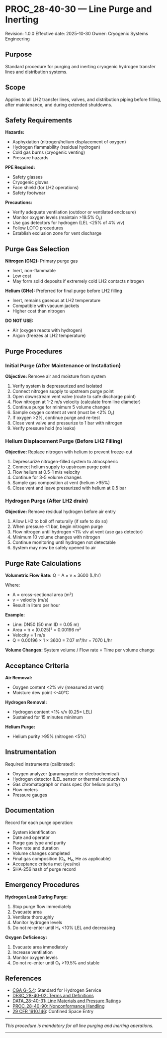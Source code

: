 # PROC_28-40-30 — Line Purge and Inerting

Revision: 1.0.0
Effective date: 2025-10-30
Owner: Cryogenic Systems Engineering

## Purpose

Standard procedure for purging and inerting cryogenic hydrogen transfer lines and distribution systems.

## Scope

Applies to all LH2 transfer lines, valves, and distribution piping before filling, after maintenance, and during extended shutdowns.

## Safety Requirements

**Hazards:**
- Asphyxiation (nitrogen/helium displacement of oxygen)
- Hydrogen flammability (residual hydrogen)
- Cold gas burns (cryogenic venting)
- Pressure hazards

**PPE Required:**
- Safety glasses
- Cryogenic gloves
- Face shield (for LH2 operations)
- Safety footwear

**Precautions:**
- Verify adequate ventilation (outdoor or ventilated enclosure)
- Monitor oxygen levels (maintain >19.5% O₂)
- Use gas detectors for hydrogen (LEL <25% of 4% v/v)
- Follow LOTO procedures
- Establish exclusion zone for vent discharge

## Purge Gas Selection

**Nitrogen (GN2):** Primary purge gas
- Inert, non-flammable
- Low cost
- May form solid deposits if extremely cold LH2 contacts nitrogen

**Helium (GHe):** Preferred for final purge before LH2 filling
- Inert, remains gaseous at LH2 temperature
- Compatible with vacuum jackets
- Higher cost than nitrogen

**DO NOT USE:**
- Air (oxygen reacts with hydrogen)
- Argon (freezes at LH2 temperature)

## Purge Procedures

### Initial Purge (After Maintenance or Installation)

**Objective:** Remove air and moisture from system

1. Verify system is depressurized and isolated
2. Connect nitrogen supply to upstream purge point
3. Open downstream vent valve (route to safe discharge point)
4. Flow nitrogen at 1-2 m/s velocity (calculate from line diameter)
5. Continue purge for minimum 5 volume changes
6. Sample oxygen content at vent (must be <2% O₂)
7. If oxygen >2%, continue purge and re-test
8. Close vent valve and pressurize to 1 bar with nitrogen
9. Verify pressure hold (no leaks)

### Helium Displacement Purge (Before LH2 Filling)

**Objective:** Replace nitrogen with helium to prevent freeze-out

1. Depressurize nitrogen-filled system to atmospheric
2. Connect helium supply to upstream purge point
3. Flow helium at 0.5-1 m/s velocity
4. Continue for 3-5 volume changes
5. Sample gas composition at vent (helium >95%)
6. Close vent and leave pressurized with helium at 0.5 bar

### Hydrogen Purge (After LH2 drain)

**Objective:** Remove residual hydrogen before air entry

1. Allow LH2 to boil off naturally (if safe to do so)
2. When pressure <1 bar, begin nitrogen purge
3. Flow nitrogen until hydrogen <1% v/v at vent (use gas detector)
4. Minimum 10 volume changes with nitrogen
5. Continue monitoring until hydrogen not detectable
6. System may now be safely opened to air

## Purge Rate Calculations

**Volumetric Flow Rate:**
Q = A × v × 3600 (L/hr)

Where:
- A = cross-sectional area (m²)
- v = velocity (m/s)
- Result in liters per hour

**Example:**
- Line: DN50 (50 mm ID = 0.05 m)
- Area = π × (0.025)² = 0.00196 m²
- Velocity = 1 m/s
- Q = 0.00196 × 1 × 3600 = 7.07 m³/hr = 7070 L/hr

**Volume Changes:**
System volume / Flow rate = Time per volume change

## Acceptance Criteria

**Air Removal:**
- Oxygen content <2% v/v (measured at vent)
- Moisture dew point <-40°C

**Hydrogen Removal:**
- Hydrogen content <1% v/v (0.25× LEL)
- Sustained for 15 minutes minimum

**Helium Purge:**
- Helium purity >95% (nitrogen <5%)

## Instrumentation

Required instruments (calibrated):
- Oxygen analyzer (paramagnetic or electrochemical)
- Hydrogen detector (LEL sensor or thermal conductivity)
- Gas chromatograph or mass spec (for helium purity)
- Flow meters
- Pressure gauges

## Documentation

Record for each purge operation:
- System identification
- Date and operator
- Purge gas type and purity
- Flow rate and duration
- Volume changes completed
- Final gas composition (O₂, H₂, He as applicable)
- Acceptance criteria met (yes/no)
- SHA-256 hash of purge record

## Emergency Procedures

**Hydrogen Leak During Purge:**
1. Stop purge flow immediately
2. Evacuate area
3. Ventilate thoroughly
4. Monitor hydrogen levels
5. Do not re-enter until H₂ <10% LEL and decreasing

**Oxygen Deficiency:**
1. Evacuate area immediately
2. Increase ventilation
3. Monitor oxygen levels
4. Do not re-enter until O₂ >19.5% and stable

## References

- [CGA G-5.4](https://www.cganet.com/): Standard for Hydrogen Service
- [DESC_28-40-02: Terms and Definitions](../01-GENERAL/DESC_28-40-02_Terms-And-Definitions.md)
- [DATA_28-40-31: Line Materials and Pressure Ratings](DATA_28-40-31_Line-Materials-And-Pressure-Ratings.csv)
- [PROC_28-40-90: Nonconformance Handling](../10-NONCONFORMANCE_AND_DEVIATION/PROC_28-40-90_Nonconformance-Handling-And-Engineering-Disposition.md)
- [29 CFR 1910.146](https://www.osha.gov/laws-regs/regulations/standardnumber/1910/1910.146): Confined Space Entry

---

*This procedure is mandatory for all line purging and inerting operations.*

---
